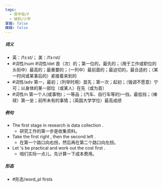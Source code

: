 ```yaml
---
tags:
  - 首字母/F
  - 级别/小学
掌握: false
模糊: false
---
```

##### 词义
- 英：/fɜːst/； 美：/fɜːrst/
- #词性/num #词性/det  首（次）的；第一位的，最先的；（用于工作或职位的头衔中）最高的；最重要的；（一列中）最前面的；最迫切的，最合适的；（某一时间或某事后的）紧接着来到的
- #词性/adv  第一，最初；（列举时用）首先；第一次；起初；（强调不愿意）宁可；以身体的某一部位（或某人）在先（或为首）
- #词性/n  第一个人(或事物)；一等品；(汽车、自行车等的)一挡，最低挡；（棒球）第一垒；前所未有的事情；（英国大学学位）最高成绩
##### 例句
- The first stage in research is data collection .
	- 研究工作的第一步是收集资料。
- Take the first right , then the second left .
	- 在第一个路口向右拐，然后再在第二个路口向左拐。
- Let 's be practical and work out the cost first .
	- 咱们实际一点儿，先计算一下成本费用。
##### 形态
- #形态/word_pl firsts
